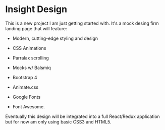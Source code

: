 # Insight Design

This is a new project I am just getting started with.
It's a mock desing firm landing page that will feature:

* Modern, cutting-edge styling and design
* CSS Animations
* Parralax scrolling

* Mocks w/ Balsmiq
* Bootstrap 4
* Animate.css
* Google Fonts
* Font Awesome.


Eventually this design will be integrated into a full React/Redux application but for now am only using basic CSS3 and HTML5.
